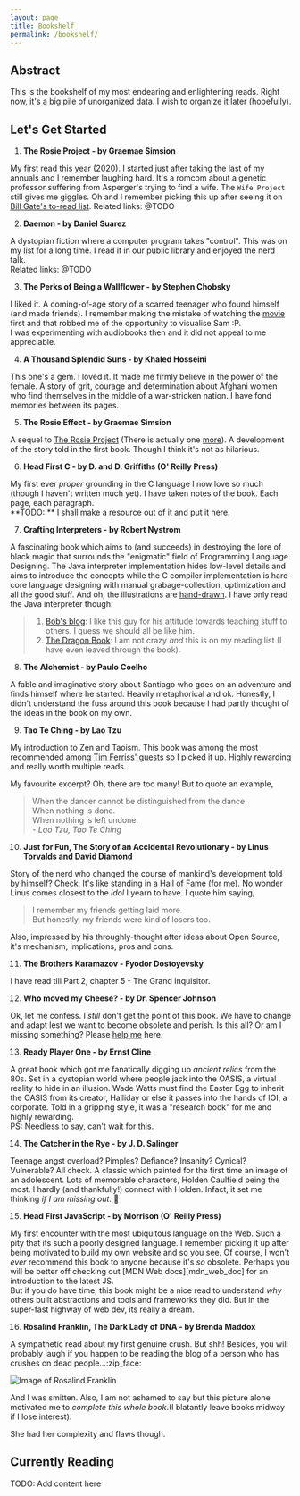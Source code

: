 ```yaml
---
layout: page
title: Bookshelf
permalink: /bookshelf/
---
```


## Abstract   

This is the bookshelf of my most endearing and enlightening reads. Right now, it's a big pile of unorganized data. I wish to organize it later (hopefully). 

## Let's Get Started 

<!-- Add an amazon link to the book -->
1. **The Rosie Project - by Graemae Simsion**  
<!-- Add quote from the book -->
My first read this year (2020). I started just after taking the last of my annuals and I remember laughing hard. It's a romcom about a genetic professor suffering from Asperger's trying to find a wife. The `Wife Project` still gives me giggles. Oh and I remember picking this up after seeing it on [Bill Gate's to-read list][gates_read_list].
Related links: @TODO

2. **Daemon - by Daniel Suarez**     

A dystopian fiction where a computer program takes "control". This was on my list for a long time. I read it in our public library and enjoyed the nerd talk.    
Related links: @TODO    

3. **The Perks of Being a Wallflower - by Stephen Chobsky**   

I liked it. A coming-of-age story of a scarred teenager who found himself (and made friends). I remember making the mistake of watching the [movie][wallflower] first and that robbed me of the opportunity to visualise Sam :P.   
I was experimenting with audiobooks then and it did not appeal to me appreciable.   

4. **A Thousand Splendid Suns - by Khaled Hosseini** 

This one's a gem. I loved it. It made me firmly believe in the power of the female. A story of grit, courage and determination about Afghani women who find themselves in the middle of a war-stricken nation. I have fond memories between its pages. 

5. **The Rosie Effect - by Graemae Simsion**    

A sequel to [The Rosie Project]() (There is actually one [more][rosie_result]). A development of the story told in the first book. Though I think it's not as hilarious.  

6. **Head First C - by D. and D. Griffiths (O' Reilly Press)**   

My first ever _proper_ grounding in the C language I now love so much (though I haven't written much yet). I have taken notes of the book. Each page, each paragraph.   
**TODO: ** I shall make a resource out of it and put it here.   

7. **Crafting Interpreters - by Robert Nystrom**   

A fascinating book which aims to (and succeeds) in destroying the lore of black magic that surrounds the "enigmatic" field of Programming Language Designing. The Java interpreter implementation hides low-level details and aims to introduce the concepts while the C compiler implementation is hard-core language designing with manual grabage-collection, optimization and all the good stuff. And oh, the illustrations are [hand-drawn][bob_blog]. I have only read the Java interpreter though.  

<!-- Google Nested list how-to? -->
> 1. [Bob's blog][bob_blog]: I like this guy for his attitude towards teaching stuff to others. I guess we should all be like him.  
> 2. [The Dragon Book][dragon_book]: I am not crazy _and_ this is on my reading list (I have even leaved through the book).

8. **The Alchemist - by Paulo Coelho**   

A fable and imaginative story about Santiago who goes on an adventure and finds himself where he started. Heavily metaphorical and ok. Honestly, I didn't understand the fuss around this book because I had partly thought of the ideas in the book on my own.   

9. **Tao Te Ching - by Lao Tzu**   

My introduction to Zen and Taoism. This book was among the most recommended among [Tim Ferriss' guests][ferriss_guest] so I picked it up. Highly rewarding and really worth multiple reads.   

My favourite excerpt? Oh, there are too many! But to quote an example,
 <!-- Look up this quote and add the correct quote here  -->
> When the dancer cannot be distinguished from the dance.    
When nothing is done.   
When nothing is left undone.    
<cite>- Lao Tzu, Tao Te Ching</cite>   

10. **Just for Fun, The Story of an Accidental Revolutionary - by Linus Torvalds and David Diamond**   

Story of the nerd who changed the course of mankind's development told by himself? Check. It's like standing in a Hall of Fame (for me). No wonder Linus comes closest to the _idol_ I yearn to have. I quote him saying, 
<!-- Refer to quote from book and add here -->
> I remember my friends getting laid more.   
But honestly, my friends were kind of losers too. 

Also, impressed by his throughly-thought after ideas about Open Source, it's mechanism, implications, pros and cons.   

11. **The Brothers Karamazov - Fyodor Dostoyevsky**   

I have read till Part 2, chapter 5 - The Grand Inquisitor.  

12. **Who moved my Cheese? - by Dr. Spencer Johnson**   

Ok, let me confess. I _still_ don't get the point of this book. We have to change and adapt lest we want to become obsolete and perish. Is this all? Or am I missing something? Please [help me](/contact.md) here.   

13. **Ready Player One - by Ernst Cline**   

A great book which got me fanatically digging up _ancient relics_ from the 80s. Set in a dystopian world where people jack into the OASIS, a virtual reality to hide in an illusion. Wade Watts must find the Easter Egg to inherit the OASIS from its creator, Halliday or else it passes into the hands of IOI, a corporate. Told in a gripping style, it was a "research book" for me and highly rewarding.   
PS: Needless to say, can't wait for [this][announcement_rp2].   

14. **The Catcher in the Rye - by J. D. Salinger**  

Teenage angst overload? Pimples? Defiance? Insanity? Cynical? Vulnerable? All check. A classic which painted for the first time an image of an adolescent. Lots of memorable characters, Holden Caulfield being the most. I hardly (and thankfully!) connect with Holden. Infact, it set me thinking _if I am missing out_. :shrug:   

15. **Head First JavaScript - by Morrison (O' Reilly Press)**   

My first encounter with the most ubiquitous language on the Web. Such a pity that its such a poorly designed language. I remember picking it up after being motivated to build my own website and so you see. Of course, I won't _ever_ recommend this book to anyone because it's _so_ obsolete. Perhaps you will be better off checking out [MDN Web docs][mdn_web_doc] for an introduction to the latest JS.   
But if you do have time, this book might be a nice read to understand _why_ others built abstractions and tools and frameworks they did. But in the super-fast highway of web dev, its really a dream.    

16. **Rosalind Franklin, The Dark Lady of DNA - by Brenda Maddox**  

A sympathetic read about my first genuine crush. But shh! Besides, you will probably laugh if you happen to be reading the blog of a person who has crushes on dead people...:zip_face:
<!-- Link "that" image of Rosalind Franklin -->
![Image of Rosalind Franklin]()

And I was smitten. Also, I am not ashamed to say but this picture alone motivated me to _complete this whole book_.(I blatantly leave books midway if I lose interest).  

She had her complexity and flaws though.   

## Currently Reading 

TODO: Add content here

<!-- Find this YouTube video link and link it here -->
[gates_read_list]: add-a-link

<!--  -->
[wallflower]: add-a-link

[rosie_result]: add-a-link

[bob_blog]: add-a-link

[dragon_book]: add-a-link

[ferriss_guest]: add-a-link

[announcement_rp2]: add-a-link